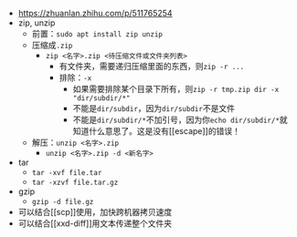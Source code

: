 - https://zhuanlan.zhihu.com/p/511765254
- zip, unzip
    - 前置：`sudo apt install zip unzip`
    - 压缩成`.zip`
      - `zip <名字>.zip <待压缩文件或文件夹列表>`
        - 有文件夹，需要递归压缩里面的东西，则`zip -r ...`
        - 排除：`-x`
          - 如果需要排除某个目录下所有，则`zip -r tmp.zip dir -x "dir/subdir/*"`
          - 不能是`dir/subdir`，因为`dir/subdir`不是文件
          - 不能是`dir/subdir/*`不加引号，因为你`echo dir/subdir/*`就知道什么意思了。这是没有[[escape]]的错误！
    - 解压：`unzip <名字>.zip`
      - `unzip <名字>.zip -d <新名字>`
- tar
    - `tar -xvf file.tar`
    - `tar -xzvf file.tar.gz`
- gzip
  - `gzip -d file.gz`
- 可以结合[[scp]]使用，加快跨机器拷贝速度
- 可以结合[[xxd-diff]]用文本传递整个文件夹